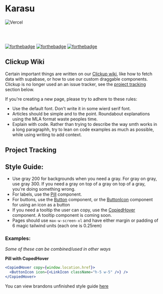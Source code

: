 # Karasu
![Vercel](https://therealsujitk-vercel-badge.vercel.app/?app=karasu&style=for-the-badge&logo=true) 

<br />
<br />

[![forthebadge](https://forthebadge.com/images/badges/uses-badges.svg)](https://forthebadge.com) [![forthebadge](https://forthebadge.com/images/badges/powered-by-black-magic.svg)](https://forthebadge.com) [![forthebadge](https://forthebadge.com/images/badges/it-works-why.svg)](https://forthebadge.com)

## Clickup Wiki

Certain important things are written on our [Clickup wiki](https://app.clickup.com/42080348/docs), like how to fetch data with supabase, or how to use our custom draggable components. Clickup is no longer used an an issue tracker, see the [project tracking](#project-tracking) section below. 

If you're creating a new page, please try to adhere to these rules:
- Use the default font. Don't write it in some wierd serif font.
- Articles should be simple and to the point. Roundabout explanations using the MLA format waste peoples time.
- Explain with code. Rather than trying to describe the way smth works in a long paragraphh, try to lean on code examples as much as possible, while using writing to add context.

## Project Tracking

## Style Guide:

- Use gray 200 for backgrounds when you need a gray. For gray on gray, use gray 300. If you need a gray on top of a gray on top of a gray, you're doing something wrong. 
- For labels, use the [Pill](https://github.com/CoursifyStudios/karasu/blob/main/components/misc/pill.tsx#L5-L32) component.
- For buttons, use the [Button](https://github.com/CoursifyStudios/karasu/blob/main/components/misc/button.tsx#L5-L13) component, or the [ButtonIcon](https://github.com/CoursifyStudios/karasu/blob/main/components/misc/button.tsx#L23-L45) component for using an icon as a button
- If you need a tooltip the user can copy, use the [CopiedHover](https://github.com/CoursifyStudios/karasu/blob/main/components/misc/pill.tsx#L34-L72) component. A tooltip component is coming soon.
- Pages should use `max-w-screen-xl` and have either margin or padding of 6 magic tailwind units (each one is 0.25rem)

### Examples:

*Some of these can be combined/used in other ways*

**Pill with CopedHover**
```jsx
<CopiedHover copy={window.location.href}>
  <ButtonIcon icon={<LinkIcon className="h-5 w-5" />} />
</CopiedHover>
```

You can view brandons unfinished style guide [here](https://app.clickup.com/42080348/v/dc/18462w-160/18462w-300)
